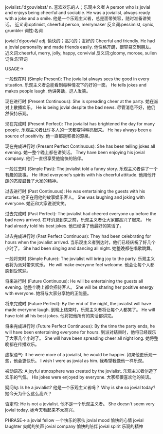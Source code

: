 jovialist:/ˈdʒoʊviəlɪst/
n.
喜欢欢乐的人；乐观主义者
A person who is jovial and enjoys being cheerful and sociable.
He was a jovialist, always ready with a joke and a smile. 他是一个乐观主义者，总是面带笑容，随时准备讲笑话。
近义词:optimist, cheerful person, merrymaker
反义词:pessimist, cynic, grumbler
词性:名词

jovial:/ˈdʒoʊviəl/
adj.
愉快的；高兴的；友好的
Cheerful and friendly.
He had a jovial personality and made friends easily. 他性格开朗，很容易交到朋友。
近义词:cheerful, merry, jolly, happy, convivial
反义词:gloomy, morose, sullen
词性:形容词

USAGE->

一般现在时 (Simple Present):
The jovialist always sees the good in every situation.  乐观主义者总能看到每种情况下的好的一面。
He tells jokes and makes people laugh. 他讲笑话，逗人发笑。

现在进行时 (Present Continuous):
She is spreading cheer at the party. 她在派对上散播欢乐。
He is being jovial despite the bad news. 尽管消息不好，他仍然保持乐观。

现在完成时 (Present Perfect):
The jovialist has brightened the day for many people.  乐观主义者让许多人的一天都变得明亮起来。
He has always been a source of positivity. 他一直都是积极的源泉。

现在完成进行时 (Present Perfect Continuous):
She has been telling jokes all evening. 她一整个晚上都在讲笑话。
They have been enjoying his jovial company.  他们一直很享受他愉快的陪伴。


一般过去时 (Simple Past):
The jovialist told a funny story. 乐观主义者讲了一个有趣的故事。
He lifted everyone's spirits with his cheerful attitude. 他用他开朗的态度鼓舞了大家的精神。

过去进行时 (Past Continuous):
He was entertaining the guests with his stories. 他正在用他的故事娱乐客人。
She was laughing and joking with everyone. 她正和大家说说笑笑。

过去完成时 (Past Perfect):
The jovialist had cheered everyone up before the bad news arrived.  在坏消息到来之前，乐观主义者让大家都高兴了起来。
He had already told his best jokes. 他已经讲了他最好的笑话了。

过去完成进行时 (Past Perfect Continuous):
They had been celebrating for hours when the jovialist arrived.  当乐观主义者到达时，他们已经庆祝了好几个小时了。
She had been singing and dancing all night. 她整晚都在唱歌跳舞。

一般将来时 (Simple Future):
The jovialist will bring joy to the party. 乐观主义者将为派对带来欢乐。
He will make everyone feel welcome. 他会让每个人都感到受欢迎。

将来进行时 (Future Continuous):
He will be entertaining the guests all evening. 他整个晚上都会招待客人。
She will be sharing her positive energy with everyone. 她将与大家分享她的正能量。


将来完成时 (Future Perfect):
By the end of the night, the jovialist will have made everyone laugh. 到晚上结束时，乐观主义者将让每个人都笑了。
He will have told all his best jokes. 他将把他所有的笑话都讲完。


将来完成进行时 (Future Perfect Continuous):
By the time the party ends, he will have been entertaining everyone for hours.  到派对结束时，他将已经娱乐了大家几个小时了。
She will have been spreading cheer all night long. 她将整晚都在传播欢乐。

虚拟语气:
If he were more of a jovialist, he would be happier. 如果他更乐观一些，他会更快乐。
I wish I were as jovial as him. 我希望我像他一样乐观。

被动语态:
A joyful atmosphere was created by the jovialist. 乐观主义者创造了欢乐的气氛。
His jokes were enjoyed by everyone. 大家都很喜欢他的笑话。

疑问句:
Is he a jovialist? 他是一个乐观主义者吗？
Why is she so jovial today? 她今天为什么这么高兴？

否定句:
He is not a jovialist. 他不是一个乐观主义者。
She doesn't seem very jovial today. 她今天看起来不太高兴。


PHRASE->
a jovial fellow  一个快乐的家伙
jovial mood  愉快的心情
jovial laughter  爽朗的笑声
jovial company  愉快的陪伴
jovial spirit  乐观的精神
